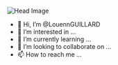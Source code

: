 ![Head Image](https://github.com/LouennGUILLARD/Images/blob/main/Head_GitHub.png)
- 👋 Hi, I’m @LouennGUILLARD
- 👀 I’m interested in ...
- 🌱 I’m currently learning ...
- 💞️ I’m looking to collaborate on ...
- 📫 How to reach me ...

<!---
LouennGUILLARD/LouennGUILLARD is a ✨ special ✨ repository because its `README.md` (this file) appears on your GitHub profile.
You can click the Preview link to take a look at your changes.
--->
